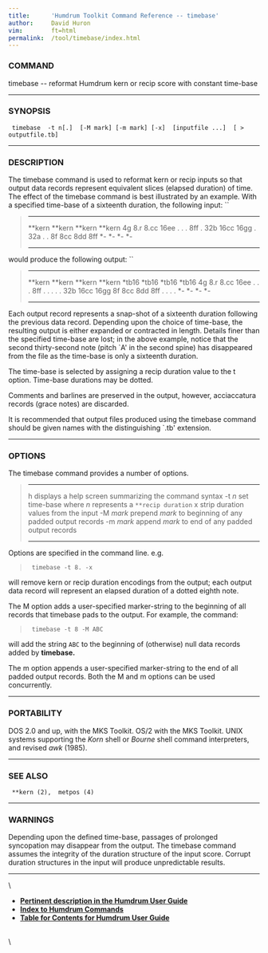 ```yaml
---
title:		'Humdrum Toolkit Command Reference -- timebase'
author:		David Huron
vim:		ft=html
permalink:	/tool/timebase/index.html
---
```


### COMMAND

<span class="tool">timebase</span> -- reformat Humdrum <span class="rep">kern</span> or <span class="rep">recip</span> score with
constant time-base

------------------------------------------------------------------------

### SYNOPSIS

` timebase  -t n[.]  [-M mark] [-m mark] [-x]  [inputfile ...]  [ > outputfile.tb]`

------------------------------------------------------------------------

### DESCRIPTION

The <span class="tool">timebase</span> command is used to reformat <span class="rep">kern</span> or <span class="rep">recip</span>
inputs so that output data records represent equivalent slices (elapsed
duration) of time. The effect of the <span class="tool">timebase</span> command is best
illustrated by an example. With a specified time-base of a sixteenth
duration, the following input: ``

>   ---------- ---------- ---------- ----------
>   \*\*kern   \*\*kern   \*\*kern   \*\*kern
>   4g         8.r        8.cc       16ee
>   .          .          .          8ff
>   .          32b        16cc       16gg
>   .          32a        .          .
>   8f         8cc        8dd        8ff
>   \*-        \*-        \*-        \*-
>   ---------- ---------- ---------- ----------
>
would produce the following output: ``

>   ---------- ---------- ---------- ----------
>   \*\*kern   \*\*kern   \*\*kern   \*\*kern
>   \*tb16     \*tb16     \*tb16     \*tb16
>   4g         8.r        8.cc       16ee
>   .          .          .          8ff
>   .          .          .          .
>   .          32b        16cc       16gg
>   8f         8cc        8dd        8ff
>   .          .          .          .
>   \*-        \*-        \*-        \*-
>   ---------- ---------- ---------- ----------
>
Each output record represents a snap-shot of a sixteenth duration
following the previous data record. Depending upon the choice of
time-base, the resulting output is either expanded or contracted in
length. Details finer than the specified time-base are lost; in the
above example, notice that the second thirty-second note (pitch \`A\' in
the second spine) has disappeared from the file as the time-base is only
a sixteenth duration.

The time-base is selected by assigning a <span class="rep">recip</span> duration value to the
<span class="option">t</span> option. Time-base durations may be dotted.

Comments and barlines are preserved in the output, however, acciaccatura
records (grace notes) are discarded.

It is recommended that output files produced using the <span class="tool">timebase</span>
command should be given names with the distinguishing \`.tb\' extension.

------------------------------------------------------------------------

### OPTIONS

The <span class="tool">timebase</span> command provides a number of options.

>   ----------- ----------------------------------------------------------
>   <span class="option">h</span>      displays a help screen summarizing the command syntax
>   -t *n*      set time-base where *n* represents a `**recip duration`
>   <span class="option">x</span>      strip duration values from the input
>   -M *mark*   prepend *mark* to beginning of any padded output records
>   -m *mark*   append *mark* to end of any padded output records
>   ----------- ----------------------------------------------------------
>
Options are specified in the command line. e.g.

> ` timebase -t 8. -x`

will remove <span class="rep">kern</span> or <span class="rep">recip</span> duration encodings from the output;
each output data record will represent an elapsed duration of a dotted
eighth note.

The <span class="option">M</span> option adds a user-specified marker-string to the beginning
of all records that <span class="tool">timebase</span> pads to the output. For example, the
command:

> ` timebase -t 8 -M ABC`

will add the string `ABC` to the beginning of (otherwise) null data
records added by **timebase.**

The <span class="option">m</span> option appends a user-specified marker-string to the end of
all padded output records. Both the <span class="option">M</span> and <span class="option">m</span> options can be
used concurrently.

------------------------------------------------------------------------

### PORTABILITY

DOS 2.0 and up, with the MKS Toolkit. OS/2 with the MKS Toolkit. UNIX
systems supporting the *Korn* shell or *Bourne* shell command
interpreters, and revised *awk* (1985).

------------------------------------------------------------------------

### SEE ALSO

` **kern (2),  metpos (4)`

------------------------------------------------------------------------

### WARNINGS

Depending upon the defined time-base, passages of prolonged syncopation
may disappear from the output. The <span class="tool">timebase</span> command assumes the
integrity of the duration structure of the input score. Corrupt duration
structures in the input will produce unpredictable results.

------------------------------------------------------------------------

\

-   [**Pertinent description in the Humdrum User
    Guide**](../guide13.html#Aligning_Durations_Using_the_timebase_Command)
-   [**Index to Humdrum Commands**](../commands.toc.html)
-   [**Table for Contents for Humdrum User Guide**](../guide.toc.html)

\
\
